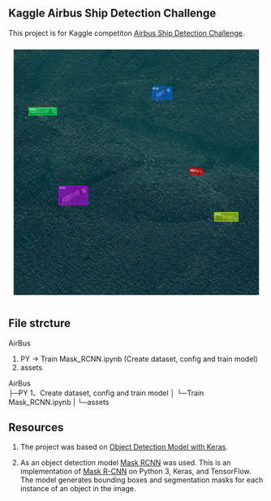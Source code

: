 
## Kaggle Airbus Ship Detection Challenge

This project is for Kaggle competiton [Airbus Ship Detection Challenge](https://www.kaggle.com/c/airbus-ship-detection).

![infer_example](assets/ship1.png)

## File strcture

AirBus  

1. PY -> Train Mask_RCNN.ipynb (Create dataset, config and train model)                      
2. assets    


AirBus                         
    ├─PY                           1、Create dataset, config and train model
    │  └─Train Mask_RCNN.ipynb
    |
    └─assets                     

## Resources

1. The project was based on [Object Detection Model with Keras](https://machinelearningmastery.com/how-to-train-an-object-detection-model-with-keras/).

2. As an object detection model [Mask RCNN](https://github.com/akTwelve/Mask_RCNN.git) was used. This is an implementation of [Mask R-CNN](https://arxiv.org/abs/1703.06870) on Python 3, Keras, and TensorFlow. The model generates bounding boxes and segmentation masks for each  
instance of an object in the image.

